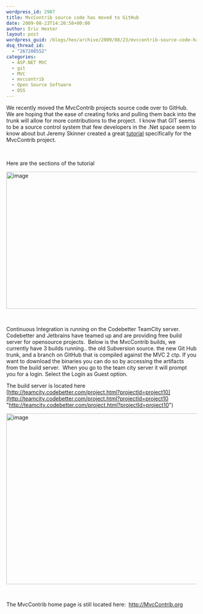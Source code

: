 ```yaml
---
wordpress_id: 2987
title: MvcContrib source code has moved to GitHub
date: 2009-08-23T14:20:58+00:00
author: Eric Hexter
layout: post
wordpress_guid: /blogs/hex/archive/2009/08/23/mvccontrib-source-code-has-moved-to-github.aspx
dsq_thread_id:
  - "267208552"
categories:
  - ASP.NET MVC
  - git
  - MVC
  - mvccontrib
  - Open Source Software
  - OSS
---
```

We recently moved the MvcContrib projects source code over to GitHub.&#160; We are hoping that the ease of creating forks and pulling them back into the trunk will allow for more contributions to the project.&#160; I know that GIT seems to be a source control system that few developers in the .Net space seem to know about but Jeremy Skinner created a great [tutorial](http://mvccontrib.github.com/MvcContrib/) specifically for the MvcContrib project.

&#160;

Here are the sections of the tutorial

[<img style="border-bottom: 0px;border-left: 0px;border-top: 0px;border-right: 0px" border="0" alt="image" src="http://lostechies.com/erichexter/files/2011/03/image_thumb_4C1BA483.png" width="1028" height="363" />](http://lostechies.com/erichexter/files/2011/03/image_0D2A23E8.png) 

&#160;

Continuous Integration is running on the Codebetter TeamCity server.&#160; Codebetter and Jetbrains have teamed up and are providing free build server for opensource projects.&#160; Below is the MvcContrib builds, we currently have 3 builds running.. the old Subversion source. the new Git Hub trunk, and a branch on GitHub that is compiled against the MVC 2 ctp. If you want to download the binaries you can do so by accessing the artifacts from the build server.&#160; When you go to the team city server it will prompt you for a login. Select the Login as Guest option.

The build server is located here [http://teamcity.codebetter.com/project.html?projectId=project10](http://teamcity.codebetter.com/project.html?projectId=project10 "http://teamcity.codebetter.com/project.html?projectId=project10") 

[<img style="border-bottom: 0px;border-left: 0px;border-top: 0px;border-right: 0px" border="0" alt="image" src="http://lostechies.com/erichexter/files/2011/03/image_thumb_5A96A0A8.png" width="1028" height="452" />](http://lostechies.com/erichexter/files/2011/03/image_4A6AD8AF.png) </p> 

&#160;

The MvcContrib home page is still located here:&#160; <http://MvcContrib.org>